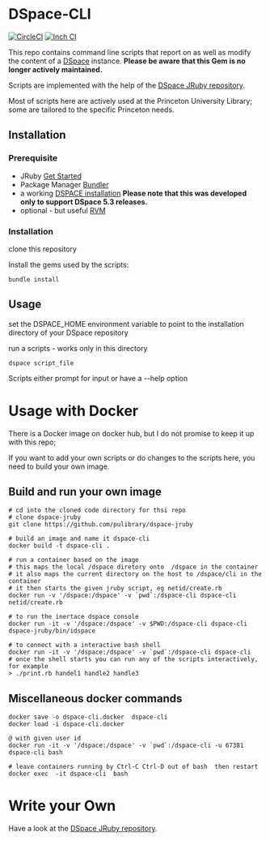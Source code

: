 # DSpace-CLI

[![CircleCI](https://circleci.com/gh/pulibrary/dspace-cli.svg?style=svg)](https://circleci.com/gh/pulibrary/dspace-cli)
[![Inch
CI](https://inch-ci.org/github/pulibrary/dspace-cli.svg?branch=master)](https://inch-ci.org/github/pulibrary/dspace-cli)

This repo contains command line scripts that report on as well as modify the content of a [DSpace](http://dspace.org/) instance. **Please be aware that this Gem is no longer actively maintained.**

Scripts are implemented with the help of the [DSpace JRuby repository](https://github.com/pulibrary/dspace-jruby).

Most of scripts here are actively used at the Princeton University Library; some are tailored to the specific Princeton needs. 


## Installation

### Prerequisite
 * JRuby  [Get Started](http://jruby.org/getting-started)
 * Package Manager  [Bundler](http://bundler.io/)
 * a working [DSPACE installation](https://github.com/DSpace/DSpace) **Please note that this was developed only to support DSpace 5.3 releases.**
 * optional - but useful [RVM](https://rvm.io/)

### Installation 

clone  this repository 

Install the gems used by the scripts:
```
bundle install
```

##  Usage 

set the DSPACE_HOME environment variable to point to the installation directory of your DSpace repository 

run a scripts - works only in this directory 
```
dspace script_file
```

Scripts either prompt for input or have a --help option 

# Usage with Docker 

There is a Docker image on docker hub, but I do not promise to keep it up with this repo; 

If you want to add your own scripts or do changes to the scripts here, you need to build your own image. 

## Build and run your own image 

    # cd into the cloned code directory for thsi repo 
    # clone dspace-jruby 
    git clone https://github.com/pulibrary/dspace-jruby

    # build an image and name it dspace-cli 
    docker build -t dspace-cli .

    # run a container based on the image 
    # this maps the local /dspace diretory onto  /dspace in the container 
    # it also maps the current directory on the host to /dspace/cli in the container 
    # it then starts the given jruby script, eg netid/create.rb 
    docker run -v '/dspace:/dspace' -v `pwd`:/dspace-cli dspace-cli netid/create.rb

    # to run the inertace dspace console 
    docker run -it -v '/dspace:/dspace' -v $PWD:/dspace-cli dspace-cli dspace-jruby/bin/idspace 

    # to connect with a interactive bash shell 
    docker run -it -v '/dspace:/dspace' -v `pwd`:/dspace-cli dspace-cli 
    # once the shell starts you can run any of the scripts interactively, for example  
    > ./print.rb handel1 handle2 handle3 


## Miscellaneous docker commands 

    docker save -o dspace-cli.docker  dspace-cli 
    docker load -i dspace-cli.docker

    @ with given user id 
    docker run -it -v '/dspace:/dspace' -v `pwd`:/dspace-cli -u 67381 dspace-cli bash

    # leave containers running by Ctrl-C Ctrl-D out of bash  then restart 
    docker exec  -it dspace-cli  bash

# Write your Own 

Have a look at the [DSpace JRuby repository](https://github.com/pulibrary/dspace-jruby). 
